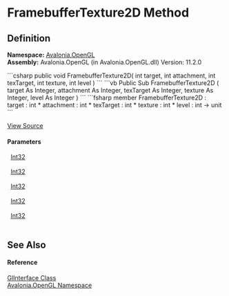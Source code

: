 # FramebufferTexture2D Method




## Definition
**Namespace:** <a href="N_Avalonia_OpenGL">Avalonia.OpenGL</a>  
**Assembly:** Avalonia.OpenGL (in Avalonia.OpenGL.dll) Version: 11.2.0

<Tabs groupId="api-code-preview">
<TabItem value="csharp" label="C#">
```csharp
public void FramebufferTexture2D(
	int target,
	int attachment,
	int texTarget,
	int texture,
	int level
)
```
</TabItem>
<TabItem value="vb" label="VB">
```vb
Public Sub FramebufferTexture2D ( 
	target As Integer,
	attachment As Integer,
	texTarget As Integer,
	texture As Integer,
	level As Integer
)
```
</TabItem>
<TabItem value="fsharp" label="F#">
```fsharp
member FramebufferTexture2D : 
        target : int * 
        attachment : int * 
        texTarget : int * 
        texture : int * 
        level : int -> unit 
```
</TabItem>
</Tabs>



<a href="https://github.com/AvaloniaUI/Avalonia/tree/master/src/Avalonia.OpenGL/obj/Release/net8.0/DevGenerators/Generator.GetProcAddressInitializationGenerator/globalAvalonia.OpenGL.GlInterface.cs#L205" title="View the source code">View Source</a>



#### Parameters
<dl><dt>  <a href="https://learn.microsoft.com/dotnet/api/system.int32" target="_blank" rel="noopener noreferrer">Int32</a></dt><dd> </dd><dt>  <a href="https://learn.microsoft.com/dotnet/api/system.int32" target="_blank" rel="noopener noreferrer">Int32</a></dt><dd> </dd><dt>  <a href="https://learn.microsoft.com/dotnet/api/system.int32" target="_blank" rel="noopener noreferrer">Int32</a></dt><dd> </dd><dt>  <a href="https://learn.microsoft.com/dotnet/api/system.int32" target="_blank" rel="noopener noreferrer">Int32</a></dt><dd> </dd><dt>  <a href="https://learn.microsoft.com/dotnet/api/system.int32" target="_blank" rel="noopener noreferrer">Int32</a></dt><dd> </dd></dl>

## See Also


#### Reference
<a href="T_Avalonia_OpenGL_GlInterface">GlInterface Class</a>  
<a href="N_Avalonia_OpenGL">Avalonia.OpenGL Namespace</a>  

